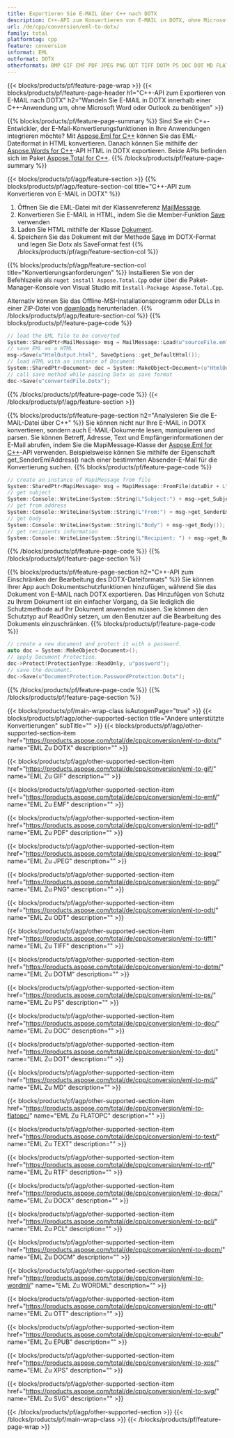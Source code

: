 ```yaml
---
title: Exportieren Sie E-MAIL über C++ nach DOTX
description: C++-API zum Konvertieren von E-MAIL in DOTX, ohne Microsoft Word oder Outlook zu verwenden
url: /de/cpp/conversion/eml-to-dotx/
family: total
platformtag: cpp
feature: conversion
informat: EML
outformat: DOTX
otherformats: BMP GIF EMF PDF JPEG PNG ODT TIFF DOTM PS DOC DOT MD FLATOPC TEXT RTF DOCX PCL DOCM WORDML OTT EPUB XPS SVG
---
```

{{< blocks/products/pf/feature-page-wrap >}}
{{< blocks/products/pf/feature-page-header h1="C++-API zum Exportieren von E-MAIL nach DOTX" h2="Wandeln Sie E-MAIL in DOTX innerhalb einer C++-Anwendung um, ohne Microsoft Word oder Outlook zu benötigen" >}}

{{% blocks/products/pf/feature-page-summary %}}
Sind Sie ein C++-Entwickler, der E-Mail-Konvertierungsfunktionen in Ihre Anwendungen integrieren möchte? Mit [Aspose.Eml for C++](https://products.aspose.com/eml/cpp/) können Sie das EML-Dateiformat in HTML konvertieren. Danach können Sie mithilfe der [Aspose.Words for C++](https://products.aspose.com/words/cpp/)-API HTML in DOTX exportieren. Beide APIs befinden sich im Paket [Aspose.Total for C++](https://products.aspose.com/total/cpp/). 
{{% /blocks/products/pf/feature-page-summary  %}}

{{< blocks/products/pf/agp/feature-section >}}
{{% blocks/products/pf/agp/feature-section-col title="C++-API zum Konvertieren von E-MAIL in DOTX" %}}
1. Öffnen Sie die EML-Datei mit der Klassenreferenz [MailMessage](https://reference.aspose.com/eml/cpp/class/aspose.eml.mail_message).
2. Konvertieren Sie E-MAIL in HTML, indem Sie die Member-Funktion [Save](https://reference.aspose.com/eml/cpp/class/aspose.eml.mail_message#a7e7c6b50c8db5a8bcc6934db02b4a786) verwenden
3. Laden Sie HTML mithilfe der Klasse [Dokument](https://reference.aspose.com/words/cpp/class/aspose.words.document).
4. Speichern Sie das Dokument mit der Methode [Save](https://reference.aspose.com/words/cpp/class/aspose.words.document#save_string_saveformat) im DOTX-Format und legen Sie Dotx als SaveFormat fest
{{% /blocks/products/pf/agp/feature-section-col %}}

{{% blocks/products/pf/agp/feature-section-col title="Konvertierungsanforderungen" %}}
Installieren Sie von der Befehlszeile als ```nuget install Aspose.Total.Cpp``` oder über die Paket-Manager-Konsole von Visual Studio mit ```Install-Package Aspose.Total.Cpp```.

Alternativ können Sie das Offline-MSI-Installationsprogramm oder DLLs in einer ZIP-Datei von [downloads](https://downloads.aspose.com/total/cpp) herunterladen.
{{% /blocks/products/pf/agp/feature-section-col %}}
{{% blocks/products/pf/feature-page-code %}}

```cpp
// load the EML file to be converted
System::SharedPtr<MailMessage> msg = MailMessage::Load(u"sourceFile.eml");
// save EML as a HTML 
msg->Save(u"HtmlOutput.html", SaveOptions::get_DefaultHtml());  
// load HTML with an instance of Document
System::SharedPtr<Document> doc = System::MakeObject<Document>(u"HtmlOutput.html");
// call save method while passing Dotx as save format
doc->Save(u"convertedFile.Dotx");
```

{{% /blocks/products/pf/feature-page-code %}}
{{< /blocks/products/pf/agp/feature-section >}}

{{% blocks/products/pf/feature-page-section  h2="Analysieren Sie die E-MAIL-Datei über C++" %}}
Sie können nicht nur Ihre E-MAIL in DOTX konvertieren, sondern auch E-MAIL-Dokumente lesen, manipulieren und parsen. Sie können Betreff, Adresse, Text und Empfängerinformationen der E-Mail abrufen, indem Sie die MapiMessage-Klasse der [Aspose.Eml for C++](https://products.aspose.com/eml/cpp/)-API verwenden. Beispielsweise können Sie mithilfe der Eigenschaft get_SenderEmlAddress() nach einer bestimmten Absender-E-Mail für die Konvertierung suchen.
{{% blocks/products/pf/feature-page-code %}}

```cpp
// create an instance of MapiMessage from file
System::SharedPtr<MapiMessage> msg = MapiMessage::FromFile(dataDir + L"message.eml");
// get subject
System::Console::WriteLine(System::String(L"Subject:") + msg->get_Subject());
// get from address
System::Console::WriteLine(System::String(L"From:") + msg->get_SenderEmlAddress());
// get body
System::Console::WriteLine(System::String(L"Body") + msg->get_Body());
// get recipients information
System::Console::WriteLine(System::String(L"Recipient: ") + msg->get_Recipients());
```
{{% /blocks/products/pf/feature-page-code  %}}
{{% /blocks/products/pf/feature-page-section %}}

{{% blocks/products/pf/feature-page-section  h2="C++-API zum Einschränken der Bearbeitung des DOTX-Dateiformats" %}}
Sie können Ihrer App auch Dokumentschutzfunktionen hinzufügen, während Sie das Dokument von E-MAIL nach DOTX exportieren. Das Hinzufügen von Schutz zu Ihrem Dokument ist ein einfacher Vorgang, da Sie lediglich die Schutzmethode auf Ihr Dokument anwenden müssen. Sie können den Schutztyp auf ReadOnly setzen, um den Benutzer auf die Bearbeitung des Dokuments einzuschränken.
{{% blocks/products/pf/feature-page-code %}}

```cpp
// create a new document and protect it with a password.
auto doc = System::MakeObject<Document>();
// apply Document Protection.
doc->Protect(ProtectionType::ReadOnly, u"password");
// save the document.
doc->Save(u"DocumentProtection.PasswordProtection.Dotx");
```
{{% /blocks/products/pf/feature-page-code  %}}
{{% /blocks/products/pf/feature-page-section %}}

{{< blocks/products/pf/main-wrap-class isAutogenPage="true" >}}
{{< blocks/products/pf/agp/other-supported-section title="Andere unterstützte Konvertierungen" subTitle="" >}}
{{< blocks/products/pf/agp/other-supported-section-item href="https://products.aspose.com/total/de/cpp/conversion/eml-to-dotx/" name="EML Zu DOTX" description="" >}}

{{< blocks/products/pf/agp/other-supported-section-item href="https://products.aspose.com/total/de/cpp/conversion/eml-to-gif/" name="EML Zu GIF" description="" >}}

{{< blocks/products/pf/agp/other-supported-section-item href="https://products.aspose.com/total/de/cpp/conversion/eml-to-emf/" name="EML Zu EMF" description="" >}}

{{< blocks/products/pf/agp/other-supported-section-item href="https://products.aspose.com/total/de/cpp/conversion/eml-to-pdf/" name="EML Zu PDF" description="" >}}

{{< blocks/products/pf/agp/other-supported-section-item href="https://products.aspose.com/total/de/cpp/conversion/eml-to-jpeg/" name="EML Zu JPEG" description="" >}}

{{< blocks/products/pf/agp/other-supported-section-item href="https://products.aspose.com/total/de/cpp/conversion/eml-to-png/" name="EML Zu PNG" description="" >}}

{{< blocks/products/pf/agp/other-supported-section-item href="https://products.aspose.com/total/de/cpp/conversion/eml-to-odt/" name="EML Zu ODT" description="" >}}

{{< blocks/products/pf/agp/other-supported-section-item href="https://products.aspose.com/total/de/cpp/conversion/eml-to-tiff/" name="EML Zu TIFF" description="" >}}

{{< blocks/products/pf/agp/other-supported-section-item href="https://products.aspose.com/total/de/cpp/conversion/eml-to-dotm/" name="EML Zu DOTM" description="" >}}

{{< blocks/products/pf/agp/other-supported-section-item href="https://products.aspose.com/total/de/cpp/conversion/eml-to-ps/" name="EML Zu PS" description="" >}}

{{< blocks/products/pf/agp/other-supported-section-item href="https://products.aspose.com/total/de/cpp/conversion/eml-to-doc/" name="EML Zu DOC" description="" >}}

{{< blocks/products/pf/agp/other-supported-section-item href="https://products.aspose.com/total/de/cpp/conversion/eml-to-dot/" name="EML Zu DOT" description="" >}}

{{< blocks/products/pf/agp/other-supported-section-item href="https://products.aspose.com/total/de/cpp/conversion/eml-to-md/" name="EML Zu MD" description="" >}}

{{< blocks/products/pf/agp/other-supported-section-item href="https://products.aspose.com/total/de/cpp/conversion/eml-to-flatopc/" name="EML Zu FLATOPC" description="" >}}

{{< blocks/products/pf/agp/other-supported-section-item href="https://products.aspose.com/total/de/cpp/conversion/eml-to-text/" name="EML Zu TEXT" description="" >}}

{{< blocks/products/pf/agp/other-supported-section-item href="https://products.aspose.com/total/de/cpp/conversion/eml-to-rtf/" name="EML Zu RTF" description="" >}}

{{< blocks/products/pf/agp/other-supported-section-item href="https://products.aspose.com/total/de/cpp/conversion/eml-to-docx/" name="EML Zu DOCX" description="" >}}

{{< blocks/products/pf/agp/other-supported-section-item href="https://products.aspose.com/total/de/cpp/conversion/eml-to-pcl/" name="EML Zu PCL" description="" >}}

{{< blocks/products/pf/agp/other-supported-section-item href="https://products.aspose.com/total/de/cpp/conversion/eml-to-docm/" name="EML Zu DOCM" description="" >}}

{{< blocks/products/pf/agp/other-supported-section-item href="https://products.aspose.com/total/de/cpp/conversion/eml-to-wordml/" name="EML Zu WORDML" description="" >}}

{{< blocks/products/pf/agp/other-supported-section-item href="https://products.aspose.com/total/de/cpp/conversion/eml-to-ott/" name="EML Zu OTT" description="" >}}

{{< blocks/products/pf/agp/other-supported-section-item href="https://products.aspose.com/total/de/cpp/conversion/eml-to-epub/" name="EML Zu EPUB" description="" >}}

{{< blocks/products/pf/agp/other-supported-section-item href="https://products.aspose.com/total/de/cpp/conversion/eml-to-xps/" name="EML Zu XPS" description="" >}}

{{< blocks/products/pf/agp/other-supported-section-item href="https://products.aspose.com/total/de/cpp/conversion/eml-to-svg/" name="EML Zu SVG" description="" >}}


{{< /blocks/products/pf/agp/other-supported-section >}}
{{< /blocks/products/pf/main-wrap-class >}}
{{< /blocks/products/pf/feature-page-wrap >}}